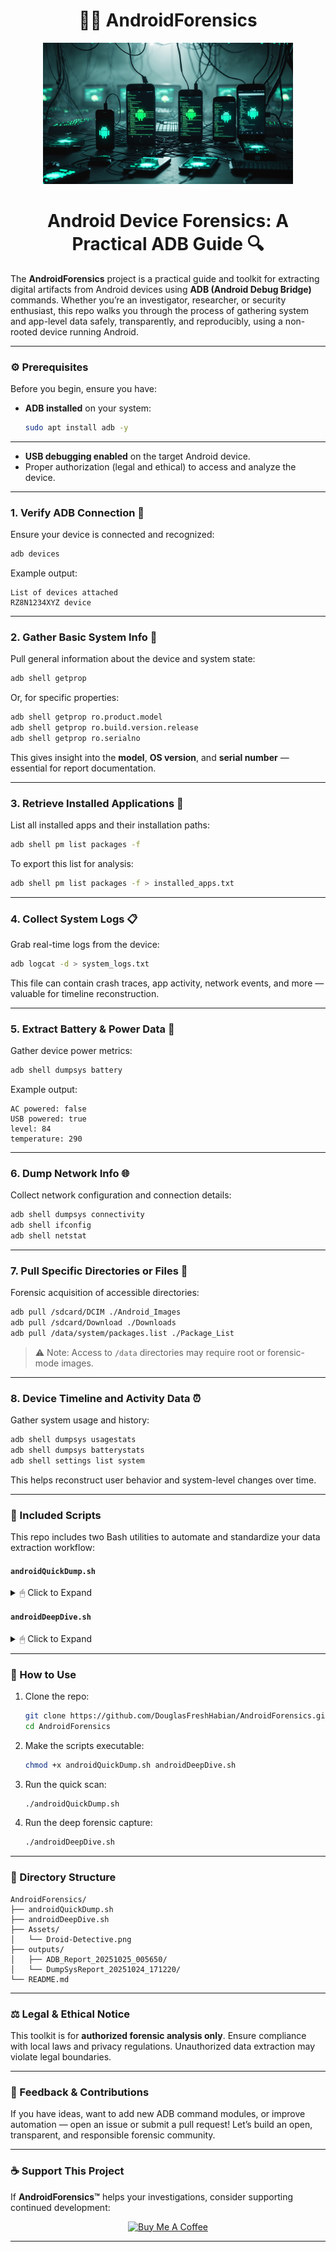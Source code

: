 <h1 align="center">
🕵️‍♂️ AndroidForensics
</h1>

<p align="center">
  <img src="https://github.com/DouglasFreshHabian/AndroidForensics/blob/main/Assets/Droid-Detective.png" alt="Android Forensics Logo" width="400">
</p>

<h1 align="center">
Android Device Forensics: A Practical ADB Guide 🔍
</h1>

The **AndroidForensics** project is a practical guide and toolkit for extracting digital artifacts from Android devices using **ADB (Android Debug Bridge)** commands. Whether you’re an investigator, researcher, or security enthusiast, this repo walks you through the process of gathering system and app-level data safely, transparently, and reproducibly, using a non-rooted device running Android.

---

### ⚙️ Prerequisites

Before you begin, ensure you have:

* **ADB installed** on your system:
  ```bash
  sudo apt install adb -y
  ```
---
* **USB debugging enabled** on the target Android device.
* Proper authorization (legal and ethical) to access and analyze the device.

---

### 1. **Verify ADB Connection** 🔌

Ensure your device is connected and recognized:

```bash
adb devices
```

Example output:

```
List of devices attached
RZ8N1234XYZ	device
```

---

### 2. **Gather Basic System Info** 🧠

Pull general information about the device and system state:

```bash
adb shell getprop
```

Or, for specific properties:

```bash
adb shell getprop ro.product.model
adb shell getprop ro.build.version.release
adb shell getprop ro.serialno
```

This gives insight into the **model**, **OS version**, and **serial number** — essential for report documentation.

---

### 3. **Retrieve Installed Applications** 📱

List all installed apps and their installation paths:

```bash
adb shell pm list packages -f
```

To export this list for analysis:

```bash
adb shell pm list packages -f > installed_apps.txt
```

---

### 4. **Collect System Logs** 📋

Grab real-time logs from the device:

```bash
adb logcat -d > system_logs.txt
```

This file can contain crash traces, app activity, network events, and more — valuable for timeline reconstruction.

---

### 5. **Extract Battery & Power Data** 🔋

Gather device power metrics:

```bash
adb shell dumpsys battery
```

Example output:

```
AC powered: false
USB powered: true
level: 84
temperature: 290
```

---

### 6. **Dump Network Info** 🌐

Collect network configuration and connection details:

```bash
adb shell dumpsys connectivity
adb shell ifconfig
adb shell netstat
```

---

### 7. **Pull Specific Directories or Files** 🧾

Forensic acquisition of accessible directories:

```bash
adb pull /sdcard/DCIM ./Android_Images
adb pull /sdcard/Download ./Downloads
adb pull /data/system/packages.list ./Package_List
```

> ⚠️ Note: Access to `/data` directories may require root or forensic-mode images.

---

### 8. **Device Timeline and Activity Data** ⏰

Gather system usage and history:

```bash
adb shell dumpsys usagestats
adb shell dumpsys batterystats
adb shell settings list system
```

This helps reconstruct user behavior and system-level changes over time.

---

### 🧩 Included Scripts

This repo includes two Bash utilities to automate and standardize your data extraction workflow:

#### **`androidQuickDump.sh`**

<details>
<summary>🖱 Click to Expand</summary>

* Quickly gathers key forensic artifacts:

  * Device info (model, build, serial)
  * Installed apps
  * Battery stats
  * Logs
  * Network configuration
* Saves all outputs into a timestamped directory for organization.
* Color-coded console output for clarity.

</details>

#### **`androidDeepDive.sh`**

<details>
<summary>🖱 Click to Expand</summary>

* Performs an extended forensic capture:

  * Dumpsys output for key system services
  * Pulls accessible data directories (DCIM, Downloads, etc.)
  * Extracts additional diagnostic info (storage, activity, processes)
* Organizes results in structured folders per run.

</details>

---

### 🔧 How to Use

1. Clone the repo:

   ```bash
   git clone https://github.com/DouglasFreshHabian/AndroidForensics.git
   cd AndroidForensics
   ```

2. Make the scripts executable:

   ```bash
   chmod +x androidQuickDump.sh androidDeepDive.sh
   ```

3. Run the quick scan:

   ```bash
   ./androidQuickDump.sh
   ```

4. Run the deep forensic capture:

   ```bash
   ./androidDeepDive.sh
   ```

---

### 🧱 Directory Structure

```
AndroidForensics/
├── androidQuickDump.sh
├── androidDeepDive.sh
├── Assets/
│   └── Droid-Detective.png
├── outputs/
│   ├── ADB_Report_20251025_005650/
│   └── DumpSysReport_20251024_171220/
└── README.md
```

---

### ⚖️ Legal & Ethical Notice

This toolkit is for **authorized forensic analysis only**.
Ensure compliance with local laws and privacy regulations. Unauthorized data extraction may violate legal boundaries.

---

### 💬 Feedback & Contributions

If you have ideas, want to add new ADB command modules, or improve automation — open an issue or submit a pull request!
Let’s build an open, transparent, and responsible forensic community.

---

### ☕ Support This Project

If **AndroidForensics™** helps your investigations, consider supporting continued development:

<p align="center">
  <a href="https://www.buymeacoffee.com/dfreshZ" target="_blank"><img src="https://cdn.buymeacoffee.com/buttons/v2/default-yellow.png" alt="Buy Me A Coffee" style="height: 60px !important;width: 217px !important;" ></a>
</p>

---

<!-- 
    Fresh Forensics, LLC | Douglas Fresh Habian | 2025
    github.com/DouglasFreshHabian
    freshforensicsllc@tuta.com
-->

